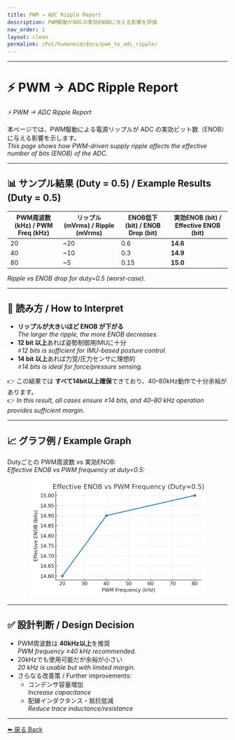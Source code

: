 ```yaml
---
title: PWM → ADC Ripple Report
description: PWM駆動がADCの実効ENOBに与える影響を評価
nav_order: 1
layout: clean
permalink: /PoC/humanoid/docs/pwm_to_adc_ripple/
---
```


---

# ⚡ PWM → ADC Ripple Report  
*⚡ PWM → ADC Ripple Report*

本ページでは、PWM駆動による電源リップルが ADC の実効ビット数（ENOB）に与える影響を示します。  
*This page shows how PWM-driven supply ripple affects the effective number of bits (ENOB) of the ADC.*

---

## 📊 サンプル結果 (Duty = 0.5) / Example Results (Duty = 0.5)

| PWM周波数 (kHz) / PWM Freq (kHz) | リップル (mVrms) / Ripple (mVrms) | ENOB低下 (bit) / ENOB Drop (bit) | 実効ENOB (bit) / Effective ENOB (bit) |
|----------------------------------|-----------------------------------|---------------------------------|---------------------------------------|
| 20                               | ~20                               | 0.6                             | **14.6** |
| 40                               | ~10                               | 0.3                             | **14.9** |
| 80                               | ~5                                | 0.15                            | **15.0** |

*Ripple vs ENOB drop for duty=0.5 (worst-case).*

---

## 🔎 読み方 / How to Interpret
- **リップルが大きいほど ENOB が下がる**  
  *The larger the ripple, the more ENOB decreases.*  
- **12 bit 以上**あれば姿勢制御用IMUに十分  
  *≥12 bits is sufficient for IMU-based posture control.*  
- **14 bit 以上**あれば力覚/圧力センサに理想的  
  *≥14 bits is ideal for force/pressure sensing.*  

👉 この結果では **すべて14bit以上確保**できており、40–80kHz動作で十分余裕があります。  
👉 *In this result, all cases ensure ≥14 bits, and 40–80 kHz operation provides sufficient margin.*

---

## 📈 グラフ例 / Example Graph
Dutyごとの PWM周波数 vs 実効ENOB:  
*Effective ENOB vs PWM frequency at duty=0.5:*

<p align="center">
  <img src="../systemdk/reports/pwm_to_adc_ripple/enob_vs_freq_duty_0_5.png" alt="ENOB vs PWM freq (duty=0.5)" width="80%">
</p>

---

## ✅ 設計判断 / Design Decision
- PWM周波数は **40kHz以上**を推奨  
  *PWM frequency ≥40 kHz recommended.*  
- 20kHzでも使用可能だが余裕が小さい  
  *20 kHz is usable but with limited margin.*  
- さらなる改善策 / Further improvements:  
  - コンデンサ容量増加  
    *Increase capacitance*  
  - 配線インダクタンス・抵抗低減  
    *Reduce trace inductance/resistance*

---

[⬅️ 戻る Back](../)
